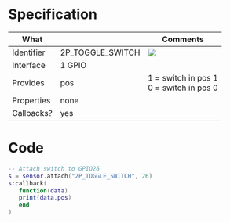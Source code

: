 # Specification

| What         |                  | Comments                   |
|--------------|------------------|----------------------------|
| Identifier   | 2P_TOGGLE_SWITCH | ![](http://git.whitecatboard.org/push_button.png) |
| Interface    | 1 GPIO           |                            |
| Provides     | pos              | 1 = switch in pos 1<br/>0 = switch in pos 0|
| Properties   | none             |                            |
| Callbacks?   | yes              | |

# Code

```lua
-- Attach switch to GPIO26
s = sensor.attach("2P_TOGGLE_SWITCH", 26)
s:callback(
   function(data)
   print(data.pos)
   end
)
```
